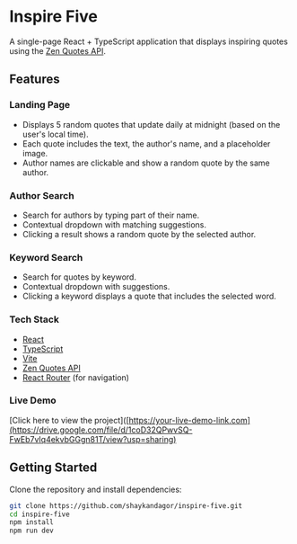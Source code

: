# Inspire Five

A single-page React + TypeScript application that displays inspiring quotes using the [Zen Quotes API](https://zenquotes.io/).

## Features

### Landing Page 
  - Displays 5 random quotes that update daily at midnight (based on the user's local time).
  - Each quote includes the text, the author's name, and a placeholder image.
  - Author names are clickable and show a random quote by the same author.

### Author Search 
  - Search for authors by typing part of their name.
  - Contextual dropdown with matching suggestions.
  - Clicking a result shows a random quote by the selected author.

### Keyword Search 
  - Search for quotes by keyword.
  - Contextual dropdown with suggestions.
  - Clicking a keyword displays a quote that includes the selected word.

### Tech Stack

- [React](https://reactjs.org/)
- [TypeScript](https://www.typescriptlang.org/)
- [Vite](https://vitejs.dev/)
- [Zen Quotes API](https://zenquotes.io/)
- [React Router](https://reactrouter.com/) (for navigation)

###  Live Demo

[Click here to view the project]([https://your-live-demo-link.com](https://drive.google.com/file/d/1coD32QPwvSQ-FwEb7vIq4ekvbGGgn81T/view?usp=sharing) <!-- Add if deployed -->

##  Getting Started

Clone the repository and install dependencies:

```bash
git clone https://github.com/shaykandagor/inspire-five.git
cd inspire-five
npm install
npm run dev
